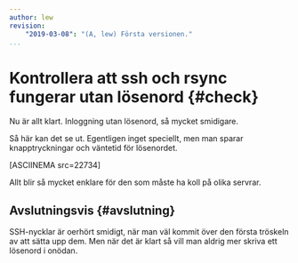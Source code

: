 ```yaml
---
author: lew
revision:
    "2019-03-08": "(A, lew) Första versionen."
...
```

Kontrollera att ssh och rsync fungerar utan lösenord {#check}
=======================

Nu är allt klart. Inloggning utan lösenord, så mycket smidigare.

Så här kan det se ut. Egentligen inget speciellt, men man sparar knapptryckningar och väntetid för lösenordet.

[ASCIINEMA src=22734]

Allt blir så mycket enklare för den som måste ha koll på olika servrar.



Avslutningsvis {#avslutning}
--------------------------------------

SSH-nycklar är oerhört smidigt, när man väl kommit över den första tröskeln av att sätta upp dem. Men när det är klart så vill man aldrig mer skriva ett lösenord i onödan.
